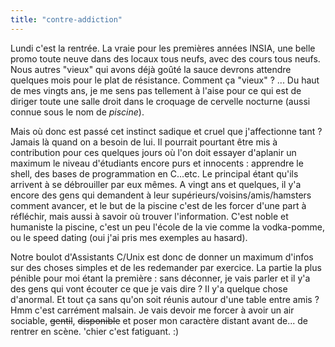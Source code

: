 ```yaml
---
title: "contre-addiction"
---
```


Lundi c'est la rentrée. La vraie pour les premières années INSIA, une belle
promo toute neuve dans des locaux tous neufs, avec des cours tous neufs. Nous
autres "vieux" qui avons déjà goûté la sauce devrons attendre quelques mois
pour le plat de résistance. Comment ça "vieux" ? ... Du haut de mes vingts
ans, je me sens pas tellement à l'aise pour ce qui est de diriger toute une
salle droit dans le croquage de cervelle nocturne (aussi connue sous le nom de
_piscine_).

Mais où donc est passé cet instinct sadique et cruel que j'affectionne tant ?
Jamais là quand on a besoin de lui. Il pourrait pourtant être mis à
contribution pour ces quelques jours où l'on doit essayer d'aplanir un maximum
le niveau d'étudiants encore purs et innocents : apprendre le shell, des bases
de programmation en C...etc. Le principal étant qu'ils arrivent à se
débrouiller par eux mêmes. A vingt ans et quelques, il y'a encore des gens qui
demandent à leur supérieurs/voisins/amis/hamsters comment avancer, et le but
de la piscine c'est de les forcer d'une part à réfléchir, mais aussi à savoir
où trouver l'information. C'est noble et humaniste la piscine, c'est un peu
l'école de la vie comme la vodka-pomme, ou le speed dating (oui j'ai pris mes
exemples au hasard).

Notre boulot d'Assistants C/Unix est donc de donner un maximum d'infos sur des
choses simples et de les redemander par exercice. La partie la plus pénible
pour moi étant la première : sans déconner, je vais parler et il y'a des gens
qui vont écouter ce que je vais dire ? Il y'a quelque chose d'anormal. Et tout
ça sans qu'on soit réunis autour d'une table entre amis ? Hmm c'est carrément
malsain. Je vais devoir me forcer à avoir un air sociable, <s>gentil</s>,
<s>disponible</s> et poser mon caractère distant avant de... de rentrer en
scène. 'chier c'est fatiguant. :)

